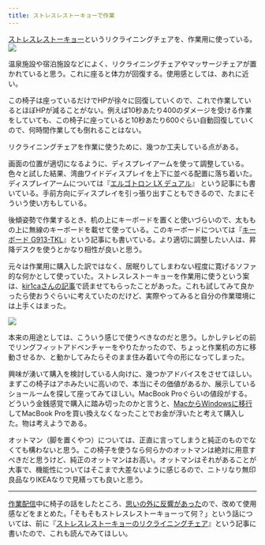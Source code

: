 ```yaml
---
title: ストレスレストーキョーで作業
---
```

[ストレスレストーキョー](https://www.amazon.co.jp/dp/B08B3NM7RW)というリクライニングチェアを、作業用に使っている。![](https://lh3.googleusercontent.com/docs/AG8NV2Z2xI_ntI9ch2I6DgFmliXjLO23kLpr4y5xv4HOO3Hiy9AX6OdY6IFa08LzhwapYnGpZDsMMPk-55gTvhSqmgDQhUnzPRuQuQfO2svuRYh5OZ4RUK7LvmIljsgWxnKT-SUC3xAdU_e4EDf72PPKw7KWDlSMx7gh5qcg-mOOA_AhVjytyMS0CSVCrzQoZnxdHaZZ50Ib_d7QP-uly98BSxHxa72O6pWsPl-2axQPUtSipjDPLVlVujvwsRI7jsCU_2waJfJTgw1I4rn_N8GboBe1_BzieCJQMD9Ic7hLaMpuoqDX4h2I8BweLD5iA9Z3QLGiyZZd7n9aFGRKhg0XEAbCcsIVB_Xl-tYb-iUTKDTflSrFzox5bGau-d06e2LO92-Y85tPcS9YT2PocG4uipWSrrC9UhACsK3Jqf3Xon5DtllWJy64DvBTTMRuO4ESXGabA3PIuUq_8B7MAZS8UMtZCEucmQziSa9qjO_fgSzCCYgedcgttnl2-HyLU2LZhZcbQ4C_tePghsyfHCW6LSOeWg8-D_JTzff1CnPNOYGF0PdYZoTKTzdbW1yA0WaD2y9wXAWVvRmX9xcdAILW1YkOSADtvxAS6-SgPWzNqATAKtxKnmRKn2wIPT_D7UGKueIa3k3X1PNmlg-CXyjwhuVSINT7dEDePuDOPY6UIivO7dK-nYVkrQLpYFtspDtuDOSB7FVj2ItQqzJs5rN15aov6Tudsb5aIIMrjrIiuyIUGmLF9c1cGJPZP2blc9rKcOzY3N4cdBJOzczJDiJVhBJ1PVC5u36Ss089GFsieLTMqvsUc2kTZbZqV9kLQFk8X4UolkKJjmGbcMGeYcq9C-Ni1elknZ7sIoJgOLtNMjT61s91-J0vKpFeNVTBX9sXxACo139xuryrLzXtNHr5f5o3JFZJoSjUU4QvDuAuvTRwp9zk3haD207Jjr3khZRPWB5TPw6NnSdbhxuIobmCdHWNndjqDXf0rk0Q9uPmti6v-9XCoVYCO9t7nW1kHiTnSyFUmtWJCGUtXvrcUjEM0fGXbcnWdYyVS7Y-LsaqTGOPs50G4Uu1iOKOj93JZoZYrUhPtH6dYg6f0guVS4HjejoQWt7_jORH6X_bl1f_WQLz0a0EO85uYd11uqsrTB2aehqLnLU63GR7GMgxZ6e-LgsDiBB7fraiNUcgduQF-TQMv3IWOdojQTK_zRzcsyaZv9qQRrP63Qqe_vx8U3csG5J1t8xxVQVzFKdrJ-6H7aDVS3ws)

温泉施設や宿泊施設などによく、リクライニングチェアやマッサージチェアが置かれていると思う。これに座ると体力が回復する。使用感としては、あれに近い。

この椅子は座っているだけでHPが徐々に回復していくので、これで作業しているとほぼHPが減ることがない。例えば10秒あたり400のダメージを受ける作業をしていても、この椅子に座っていると10秒あたり600ぐらい自動回復していくので、何時間作業しても倒れることはない。

リクライニングチェアを作業に使うために、幾つか工夫している点がある。

画面の位置が適切になるように、ディスプレイアームを使って調整している。色々と試した結果、湾曲ワイドディスプレイを上下に並べる配置に落ち着いた。ディスプレイアームについては『[エルゴトロン LX デュアル](https://r7kamura.com/articles/2021-02-27-ergotron-lx-dual)』 という記事にも書いている。手前方向にディスプレイを引っ張り出すこともできるので、たまにそういう使い方もしている。

後傾姿勢で作業するとき、机の上にキーボードを置くと使いづらいので、太ももの上に無線のキーボードを載せて使っている。このキーボードについては『[キーボード G913-TKL](https://r7kamura.com/articles/2020-10-21-keyboard-g913-tkl)』という記事にも書いている。より適切に調整したい人は、昇降デスクを使うとかなり相性が良いと思う。

元々は作業用に購入した訳ではなく、居眠りしてしまわない程度に寛げるソファ的な何かとして使っていた。ストレスレストーキョーを作業用に使うという案は、[kir1caさんの記事](https://gadget-shot.com/53119)で読ませてもらったことがあった。これも試してみて良かったら使おうぐらいに考えていたのだけど、実際やってみると自分の作業環境には上手くはまった。

![](https://lh3.googleusercontent.com/docs/AG8NV2bl69cz110D_4ONiKwHAlX3p-u99c25FrUURM0iwNs4PZ5clmZdoEU6TpVW67T6KTUrXcNcEYAZud8zQqKxbmGmBupTduN9Qhs3iJJLaX2q6VxyO5LZtXvgPxO5nt0u4WDXsTsz3tB8CMp3w4ZEu9oOIahrXued0GcyqN6M7P98ZJjexCbJaA6HA-_lwS3h4agaIj6kiiTkSZLirwa1OinMqfsf7vpFEbuBbJ8YOxLsGEs3y4Ni-Tga3kvpEUpwDnwJan7RBDLcqTF9msqbPxGhgHKa22sAUFFDNpoBjFV3p_JuwgFKtFUSnPogYRWTxIt55EfEnJZjz6ujcb06AF5uTGH6Xn4gaqKylVNAWcjzsH83_krRCUbPiZE62t4Tkr7OLy36aIV59ulzMr0RIVTRQZ0xGfz2520brd28R5Hxh3zbfwMWKiz6UlS7-WRUiqC6F8WPu4lQRqRuIhEFMJvcim3BAwCiIG5VA3sIhJ-L7Rb3FM_3ybg-6XEdnm3RzasBUKP4b7h3qTyiFyu5-yPfRF10dBQlhIH-BAzjcoz77bMn57Rcy4Ahwend23J_b-c44wdgo8Vx_t2feAfhbMcwFLPUa04JZKdYYdqq_CsUkwCixYQutpKwRkpCOXTSBLb7AclSDpln791e2cBExyLGRMc7ZbPDK7igTOvKZiIXCBvxguGDdmGSfyGNFjz7MSrmIgHSB_Nt79S-pVee9chyavc25HoE-9mywVRSaYPhKxDFFDWtPrO9PCgz2FWHoxiQ9BegULBoC8OwGg98q8cF94F5cTbNosQX_nRIKaEOe8g2DIT6A-6ZGOsu-sJeqjlmiZ7UPOSW1XEUhM38px52SjeCGNVUlZpHDFv2HySGoxvgGx5n_WLyJU_GzcY9ZqW4iFarG--TLywkj9uSaYd14cZszqzuOcBH0c_UhMaAJOcqNT1kJgRNGKu9vqMrFrXgGyQr4MJ1cbBVFJlH-bBZGH_RQvNDoVgDcDt-eGNswuNaFW7SNtwMaNR8gsxiYaL5RyZu-BuBSk2AeVIJN3NjAFZV2gZIjGw4PoDzLgqQANu6ztA7VpBSd9o6fPVAwhK9Z684j75r_LM8H54CiwWprPolh-WNg0pCWcUGtTRGolgxqy75DFUxyDkpFeAcFWtymqRHMlmUmBv5dL_EW_2cy4ovLhxkW3Af9aJOx3VarG60uPZsCKqS1XEox_sSWshJXbYs70sYMoj4W-Pv-zbAARm9ppRQNkoJK474wUrbM1dK)

本来の用途としては、こういう感じで使うべきなのだと思う。しかしテレビの前でリングフィットアドベンチャーをやりたかったので、ちょっと作業机の方に移動させるか、と動かしてみたらそのまま住み着いて今の形になってしまった。

興味が湧いて購入を検討している人向けに、幾つかアドバイスをさせてほしい。まずこの椅子はアホみたいに高いので、本当にその価値があるか、展示しているショールームを探して座ってみてほしい。MacBook Proぐらいの値段がする。どういう金銭感覚で購入に踏み切ったのかと言うと、[MacからWindowsに移行](https://r7kamura.com/articles/2020-10-04-windows-revolution)してMacBook Proを買い換えなくなったことでお金が浮いたと考えて購入した。物は考えようである。

オットマン（脚を置くやつ）については、正直に言ってしまうと純正のものでなくても構わないと思う。この椅子を使うなら何らかのオットマンは絶対に用意すべきだと思うけど、純正のオットマンはお高い。オットマンはそれがあることが大事で、機能性についてはそこまで大差ないように感じるので、ニトリなり無印良品なりIKEAなりで見繕っても良いと思う。

* * *

[作業配信](https://www.youtube.com/channel/UC5s-KpSDGzxWPWNv94PnJHw)中に椅子の話をしたところ、[思いの外に反響があった](https://scrapbox.io/miyaoka/%E6%97%A5%E5%A0%B12022-05-03)ので、改めて使用感などをまとめた。「そもそもストレスレストーキョーって何？」という話については、前に『[ストレスレストーキョーのリクライニングチェア](https://r7kamura.com/articles/2021-10-22-stressless-tokyo)』という記事に書いたので、これも読んでみてほしい。
